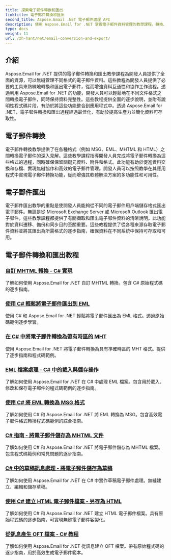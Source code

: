 ```yaml
---
title: 探索電子郵件轉換和匯出
linktitle: 電子郵件轉換和匯出
second_title: Aspose.Email .NET 電子郵件處理 API
description: 使用 Aspose.Email for .NET 掌握電子郵件資料管理的教學課程。轉換、匯出電子郵件、保持完整性、處理附件。用例子來提升。
type: docs
weight: 11
url: /zh-hant/net/email-conversion-and-export/
---
```


## 介紹

Aspose.Email for .NET 提供的電子郵件轉換和匯出教學課程為開發人員提供了全面的資源，可以無縫管理不同格式的電子郵件資料。這些教程為開發人員提供了必要的工具來熟練地轉換和匯出電子郵件，從而增強資料互通性和協作工作流程。透過利用 Aspose.Email for .NET 的功能，開發人員可以輕鬆地在不同文件格式之間轉換電子郵件，同時保持資料完整性。這些教程提供全面的逐步說明，並附有說明性程式碼片段，有助於將這些功能整合到應用程式中。透過 Aspose.Email for .NET，電子郵件轉換和匯出過程經過最佳化，有助於提高生產力並簡化資料可存取性。

## 電子郵件轉換

電子郵件轉換教學提供了在各種格式（例如 MSG、EML、MHTML 和 HTML）之間轉換電子郵件的深入見解。這些教學課程指導開發人員完成將電子郵件轉換為這些格式的過程，同時確保保留關鍵元資料、附件和格式。此功能有助於促進資料交換和存檔、實現無縫協作和高效的電子郵件管理。開發人員可以按照教學在其應用程式中實現電子郵件轉換功能，從而增強其軟體解決方案的多功能性和可用性。

## 電子郵件匯出

電子郵件匯出教學的重點是使開發人員能夠從不同的電子郵件用戶端儲存格式匯出電子郵件。無論是從 Microsoft Exchange Server 或 Microsoft Outlook 匯出電子郵件，這些教學課程都提供了有關擷取和匯出電子郵件資料的清晰說明。此功能對於資料遷移、備份和同步目的至關重要。這些教程提供了從各種來源存取電子郵件資料並將其匯出為所需格式的逐步指南，確保資料在不同系統中保持可存取和可用。

## 電子郵件轉換和匯出教程
### [自訂 MHTML 轉換 - C# 實現](./customizing-mhtml-conversion-csharp-implementation/)
了解如何使用 Aspose.Email for .NET 自訂 MHTML 轉換。包含 C# 原始程式碼的逐步指南。
### [使用 C# 輕鬆將電子郵件匯出到 EML](./effortless-email-export-to-eml-using-csharp/)
使用 C# 和 Aspose.Email for .NET 輕鬆將電子郵件匯出為 EML 格式。透過原始碼範例逐步學習。
### [在 C# 中將電子郵件轉換為帶有時區的 MHT](./converting-email-to-mht-with-timezone-in-csharp/)
使用 Aspose.Email for .NET 將電子郵件轉換為具有準確時區的 MHT 格式。提供了逐步指南和程式碼範例。
### [EML 檔案處理 - C# 中的載入與儲存操作](./eml-file-handling-load-and-save-operations-in-csharp/)
了解如何使用 Aspose.Email for .NET 在 C# 中處理 EML 檔案。包含用於載入、修改和保存電子郵件的程式碼範例的逐步指南。
### [使用 C# 將 EML 轉換為 MSG 格式](./converting-eml-to-msg-format-using-csharp/)
了解如何使用 C# 和 Aspose.Email for .NET 將 EML 轉換為 MSG。包含高效電子郵件格式轉換程式碼範例的綜合指南。
### [C# 指南 - 將電子郵件儲存為 MHTML 文件](./csharp-guide-saving-email-as-mhtml-file/)
了解如何使用 C# 和 Aspose.Email for .NET 將電子郵件儲存為 MHTML 檔案。包含程式碼範例和常見問題的逐步指南。
### [C# 中的草稿訊息處理 - 將電子郵件儲存為草稿](./draft-message-handling-in-csharp-saving-email-as-draft/)
了解如何使用 Aspose.Email for .NET 在 C# 中實作草稿電子郵件處理。無縫建立、編輯和儲存草稿。
### [使用 C# 建立 HTML 電子郵件檔案 - 另存為 HTML](./creating-html-email-files-using-csharp-save-as-html/)
了解如何使用 C# 和 Aspose.Email for .NET 建立 HTML 電子郵件檔案。具有原始程式碼的逐步指南，可實現無縫電子郵件客製化。
### [從訊息產生 OFT 檔案 - C# 教程](./generating-oft-files-from-messages-csharp-tutorial/)
了解如何使用 Aspose.Email for .NET 從訊息建立 OFT 檔案。帶有原始程式碼的逐步指南，用於高效生成電子郵件範本。
